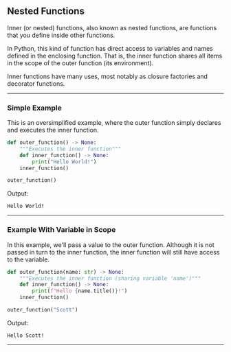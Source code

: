 ## Nested Functions

Inner (or nested) functions, also known as nested functions, are functions 
that you define inside other functions.

In Python, this kind of function has direct access to variables and names 
defined in the enclosing function. That is, the inner function shares all
items in the scope of the outer function (its environment).

Inner functions have many uses, most notably as closure factories and 
decorator functions.

---

### Simple Example

This is an oversimplified example, where the outer function simply declares
and executes the inner function.

```python
def outer_function() -> None:
    """Executes the inner function"""
    def inner_function() -> None:
        print("Hello World!")
    inner_function()

outer_function()
```

Output:

```
Hello World!
```

---

### Example With Variable in Scope

In this example, we'll pass a value to the outer function. Although it is not
passed in turn to the inner function, the inner function will still have 
access to the variable.

```python
def outer_function(name: str) -> None:
    """Executes the inner function (sharing variable 'name')"""
    def inner_function() -> None:
        print(f"Hello {name.title()}!")
    inner_function()

outer_function("Scott")
```

Output:

```
Hello Scott!
```

---
